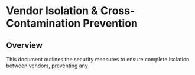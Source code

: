 # Vendor Isolation & Cross-Contamination Prevention

## Overview
This document outlines the security measures to ensure complete isolation between vendors, preventing any